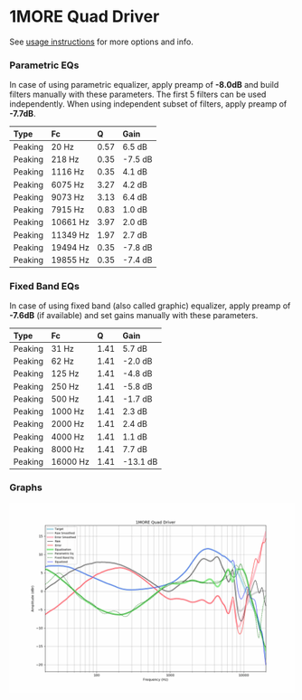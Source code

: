 # 1MORE Quad Driver
See [usage instructions](https://github.com/jaakkopasanen/AutoEq#usage) for more options and info.

### Parametric EQs
In case of using parametric equalizer, apply preamp of **-8.0dB** and build filters manually
with these parameters. The first 5 filters can be used independently.
When using independent subset of filters, apply preamp of **-7.7dB**.

| Type    | Fc       |    Q | Gain    |
|:--------|:---------|:-----|:--------|
| Peaking | 20 Hz    | 0.57 | 6.5 dB  |
| Peaking | 218 Hz   | 0.35 | -7.5 dB |
| Peaking | 1116 Hz  | 0.35 | 4.1 dB  |
| Peaking | 6075 Hz  | 3.27 | 4.2 dB  |
| Peaking | 9073 Hz  | 3.13 | 6.4 dB  |
| Peaking | 7915 Hz  | 0.83 | 1.0 dB  |
| Peaking | 10661 Hz | 3.97 | 2.0 dB  |
| Peaking | 11349 Hz | 1.97 | 2.7 dB  |
| Peaking | 19494 Hz | 0.35 | -7.8 dB |
| Peaking | 19855 Hz | 0.35 | -7.4 dB |

### Fixed Band EQs
In case of using fixed band (also called graphic) equalizer, apply preamp of **-7.6dB**
(if available) and set gains manually with these parameters.

| Type    | Fc       |    Q | Gain     |
|:--------|:---------|:-----|:---------|
| Peaking | 31 Hz    | 1.41 | 5.7 dB   |
| Peaking | 62 Hz    | 1.41 | -2.0 dB  |
| Peaking | 125 Hz   | 1.41 | -4.8 dB  |
| Peaking | 250 Hz   | 1.41 | -5.8 dB  |
| Peaking | 500 Hz   | 1.41 | -1.7 dB  |
| Peaking | 1000 Hz  | 1.41 | 2.3 dB   |
| Peaking | 2000 Hz  | 1.41 | 2.4 dB   |
| Peaking | 4000 Hz  | 1.41 | 1.1 dB   |
| Peaking | 8000 Hz  | 1.41 | 7.7 dB   |
| Peaking | 16000 Hz | 1.41 | -13.1 dB |

### Graphs
![](./1MORE%20Quad%20Driver.png)